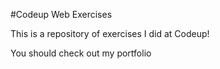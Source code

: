 
#Codeup Web Exercises

This is a repository of exercises I did at Codeup!

You should check out my portfolio